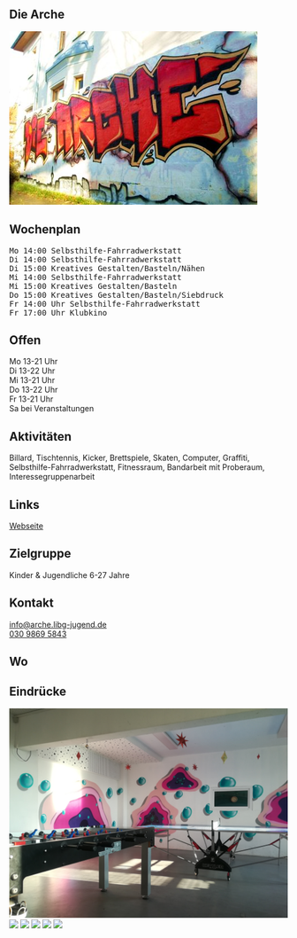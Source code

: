## Die Arche
<img id="topmedia" src="images/Arche/1.jpg" />

## Wochenplan
<pre id="weeklyschedule">
Mo 14:00 Selbsthilfe-Fahrradwerkstatt
Di 14:00 Selbsthilfe-Fahrradwerkstatt
Di 15:00 Kreatives Gestalten/Basteln/Nähen 
Mi 14:00 Selbsthilfe-Fahrradwerkstatt
Mi 15:00 Kreatives Gestalten/Basteln
Do 15:00 Kreatives Gestalten/Basteln/Siebdruck
Fr 14:00 Uhr Selbsthilfe-Fahrradwerkstatt
Fr 17:00 Uhr Klubkino
</pre>

## Offen
Mo 13-21 Uhr<br>
Di 13-22 Uhr<br>
Mi 13-21 Uhr<br>
Do 13-22 Uhr<br>
Fr 13-21 Uhr<br>
Sa bei Veranstaltungen<br>

## Aktivitäten
<p id="activities">
Billard, Tischtennis, Kicker, Brettspiele, Skaten, Computer, Graffiti, Selbsthilfe-Fahrradwerkstatt, Fitnessraum, Bandarbeit mit Proberaum, Interessegruppenarbeit 
</p>

## Links
<a target="_blank" href="http://www.arche.libg-jugend.de/">Webseite</a>

## Zielgruppe
Kinder & Jugendliche 6-27 Jahre

## Kontakt
[info@arche.libg-jugend.de](mailto:info@arche.libg-jugend.de)<br>
<a href="tel:+493098695843">030 9869 5843</a>

## Wo
<div id="gmap"></div>
<script>window.onload = showMap('Degnerstraße 40, 13053 Berlin', 0, 'gmap_mini')</script>

## Eindrücke
<div>
  <img src="images/2.jpg" />
  <img src="images/3.jpg" />
  <img src="images/4.jpg" />
  <img src="images/5.jpg" />
  <img src="images/6.jpg" />
  <img src="images/7.jpg" />
</div>
